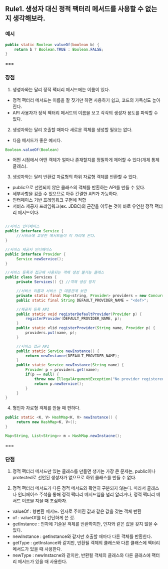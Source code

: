 ## Rule1. 생성자 대신 정적 팩터리 메서드를 사용할 수 없는지 생각해보라.

### 예시
```JAVA
public static Boolean valueOf(boolean b) {
	return b ? Boolean.TRUE : Boolean.FALSE;
}
```  

===  

### 장점
 1. 생성자와는 달리 정적 팩터리 메서드에는 이름이 있다.
  - 정적 팩터리 메서드는 이름을 잘 짓기만 하면 사용하기 쉽고, 코드의 가독성도 높아진다.
  - API 사용자가 정적 팩터리 메서드의 이름을 보고 각각의 생성자 용도를 파악할 수 있다.  


 2. 생성자와는 달리 호출할 때마다 새로운 객체를 생성할 필요는 없다.  
  - 다음 메서드가 좋은 예시다.
  ```JAVA
  Boolean.valueOf(Boolean)
  ```  
  - 어떤 시점에서 어떤 객체가 얼마나 존재할지를 정밀하게 제어할 수 있다(개체 통제 클래스).  


 3. 생성자와는 달리 반환값 자료형의 하위 자료형 객체를 반환할 수 있다.
  - public으로 선언되지 않은 클래스의 객체를 반환하는 API를 만들 수 있다.
  - 세부사항을 감출 수 있으므로 아주 간결한 API가 가능하다.
  - 인터페이스 기반 프레임워크 구현에 적합
  - 서비스 제공자 프레임워크(ex. JDBC)의 근간을 이루는 것이 바로 유연한 정적 팩터리 메서드이다.
   
   ```JAVA

   //서비스 인터페이스
   public interface Service {
   		//서비스에 고유한 메서드들이 이 자리에 온다.
   }
   
   //서비스 제공자 인터페이스
   public interface Provider {
   		Service newService();
   }
   
   //서비스 등록과 접근에 사용되는 객체 생성 불가능 클래스
   public class Services {
   		private Services() {} //객체 생성 방지

   		//서비스 이름과 서비스 간 대응관계 보관
   		private static final Map<string, Provider> providers = new ConcurrentHashMap<String, Provider>();
   		public static final String DEFAULT_PROVIDER_NAME = "<def>";

   		//제공자 등록 API
   		public static void registerDefaultProvider(Provider p) {
   			registerProvider(DEFAULT_PROVIDER_NAME, p);
   		}
   		public static vlid registerProvider(String name, Provider p) {
   			providers.put(name, p);
   		}

   		//서비스 접근 API
   		public static Service newInstance() {
   			return newInstance(DEFAULT_PROVIDER_NAME);
   		}
   		public static Service newInstance(String name) {
   			Provider p = providers.get(name);
   			if(p == null) {
   				throw new IllegalArgumentException("No provider registered with name: " + name);
   				return p.newService();
   			}
   		}
   }

   ```


 4. 형인자 자료형 객체를 만들 때 편하다.
   ```JAVA
   public static <K, V> HashMap<K, V> newInstance() {
    	return new HashMap<K, V>();
   }

   Map<String, List<String>> m = HashMap.newInstacne();
   ```  

===  

### 단점
1. 정적 팩터리 메서드만 있는 클래스를 만들면 생기는 가장 큰 문제는, 
public이나 protected로 선언된 생성자가 없으므로 하위 클래스를 만들 수 없다.  


2. 정적 팩터리 메서드가 다른 정적 메서드와 확연히 구분되지 않는다.
따라서 클래스나 인터페이스 주석을 통해 정적 팩터리 메서드임을 널리 알리거나, 정적 팩터리 메서드 이름을 지을 때 조심하자.  

 - valueOf : 형변환 메서드. 인자로 주어진 값과 같은 값을 갖는 객체 반환
 - of : valueOf를 더 간단하게 쓴 것.
 - getInstance : 인자에 기술됟 객체를 반환하지만, 인자와 같은 값을 갖지 않을 수 있다.
 - newInstance : getInstance와 같지만 호출할 때마다 다른 객체를 반환한다.
 - getType : getInstance와 같지만, 반환될 객체의 클래스와 다른 클래스에 팩터리 메서드가 있을 때 사용한다.
 - newType : newInstacne와 같지만, 반환될 객체의 클래스와 다른 클래스에 팩터리 메서드가 있을 때 사용한다.
